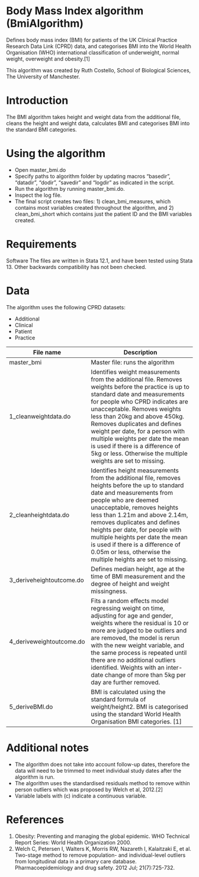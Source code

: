 # Body Mass Index algorithm (BmiAlgorithm)
Defines body mass index (BMI) for patients of the UK Clinical Practice Research Data Link (CPRD) data, and categorises BMI into the World Health Organisation (WHO) international classification of underweight, normal weight, overweight and obesity.[1]

This algorithm was created by Ruth Costello, School of Biological Sciences, The University of Manchester.

# Introduction
The BMI algorithm takes height and weight data from the additional file, cleans the height and weight data, calculates BMI and categorises BMI into the standard BMI categories. 

# Using the algorithm

*	Open master_bmi.do
* Specify paths to algorithm folder by updating macros “basedir”, “datadir”, “dodir”, “savedir” and “logdir” as indicated in the script. 
* Run the algorithm by running master_bmi.do.
* Inspect the log file.
* The final script creates two files: 1) clean_bmi_measures, which contains most variables created throughout the algorithm, and 2) clean_bmi_short which contains just the patient ID and the BMI variables created.

# Requirements
Software
The files are written in Stata 12.1, and have been tested using Stata 13. Other backwards compatibility has not been checked.

# Data
The algorithm uses the following CPRD datasets:
*	Additional
*	Clinical
*	Patient
*	Practice


| File name                | Description                                                                                                                                                                                                                                                                                                                                                                                                                                   |
|--------------------------|-----------------------------------------------------------------------------------------------------------------------------------------------------------------------------------------------------------------------------------------------------------------------------------------------------------------------------------------------------------------------------------------------------------------------------------------------|
| master_bmi               | Master file: runs the algorithm                                                                                                                                                                                                                                                                                                                                                                                                               |
| 1_cleanweightdata.do     | Identifies weight measurements from the additional file. Removes weights before the practice is up to standard date and measurements for people who CPRD indicates are unacceptable. Removes weights less than 20kg and above 450kg. Removes duplicates and defines weight per date, for a person with multiple weights per date the mean is used if there is a difference of 5kg or less. Otherwise the multiple weights are set to missing. |
| 2_cleanheightdata.do     | Identifies height measurements from the additional file, removes heights before the up to standard date and measurements from people who are deemed unacceptable, removes heights less than 1.21m and above 2.14m, removes duplicates and defines heights per date, for people with multiple heights per date the mean is used if there is a difference of 0.05m or less, otherwise the multiple heights are set to missing.                  |
| 3_deriveheightoutcome.do | Defines median height, age at the time of BMI measurement and the degree of height and weight missingness.                                                                                                                                                                                                                                                                                                                                    |
| 4_deriveweightoutcome.do | Fits a random effects model regressing weight on time, adjusting for age and gender, weights where the residual is 10 or more are judged to be outliers and are removed, the model is rerun with the new weight variable, and the same process is repeated until there are no additional outliers identified. Weights with an inter-date change of more than 5kg per day are further removed.                                                 |
| 5_deriveBMI.do           | BMI is calculated using the standard formula of weight/height2. BMI is categorised using the standard World Health Organisation BMI categories. [1]                                                                                                                                                                                                                                                                                           |

# Additional notes
* The algorithm does not take into account follow-up dates, therefore the data will need to be trimmed to meet individual study dates after the algorithm is run.
* The algorithm uses the standardised residuals method to remove within person outliers which was proposed by Welch et al, 2012.[2] 
* Variable labels with (c) indicate a continuous variable.

# References
1.	Obesity: Preventing and managing the global epidemic.  WHO Technical Report Series: World Health Organization 2000.
2.	Welch C, Petersen I, Walters K, Morris RW, Nazareth I, Kalaitzaki E, et al. Two-stage method to remove population- and individual-level outliers from longitudinal data in a primary care database. Pharmacoepidemiology and drug safety. 2012 Jul; 21(7):725-732.




